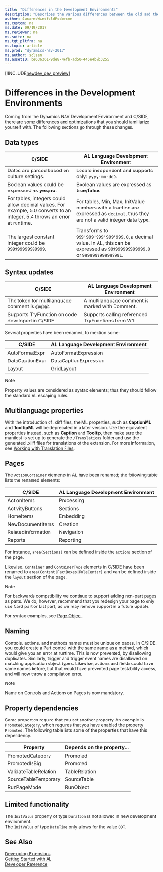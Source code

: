 ```yaml
---
title: "Differences in the Development Environments"
description: "Describes the various differences between the old and the new development environment"
author: SusanneWindfeldPedersen
ms.custom: na
ms.date: 09/19/2017
ms.reviewer: na
ms.suite: na
ms.tgt_pltfrm: na
ms.topic: article
ms.prod: "dynamics-nav-2017"
ms.author: solsen
ms.assetID: be636361-9de8-4efb-ad50-445e4b7b3255
---
```


[!INCLUDE[newdev_dev_preview](includes/newdev_dev_preview.md)]

# Differences in the Development Environments
Coming from the Dynamics NAV Development Environment and C/SIDE, there are some differences and optimizations that you should familiarize yourself with. The following sections go through these changes.  

## Data types
|C/SIDE|AL Language Development Environment|
|------|---------------------------|
|Dates are parsed based on culture settings.| Locale independent and supports only: ```yyyy-mm-ddD```.|
|Boolean values could be expressed as **yes**/**no**.| Boolean values are expressed as **true**/**false**.|
|For tables, integers could allow decimal values. For example, 5.0 converts to an integer, 5.4 throws an error at runtime.| For tables, Min, Max, InitValue numbers with a fraction are expressed as `decimal`, thus they are not a valid integer data type.|
|The largest constant integer could be `999999999999999`. | Transforms to `999'999'999'999'999.0`, a decimal value. In AL, this can be expressed as `999999999999999.0` or `999999999999999L`.|

## Syntax updates
|C/SIDE|AL Language Development Environment|
|------|---------------------------|
|The token for multilanguage comment is @@@.|A multilanguage comment is marked with Comment.|
|Supports TryFunction on code developed in C/SIDE.|Supports calling referenced TryFunctions from W1.|  

Several properties have been renamed, to mention some:

|C/SIDE|AL Language Development Environment|
|------|---------------------------|
|AutoFormatExpr|AutoFormatExpression|   
|DataCaptionExpr|DataCaptionExpression|
|Layout|GridLayout|

> [!NOTE]
> Property values are considered as syntax elements; thus they should follow the standard AL escaping rules. 

## Multilanguage properties
With the introduction of .xliff files, the ML properties, such as **CaptionML** and **TooltipML** will be deprecated in a later version. Use the equivalent properties instead, such as **Caption** and **Tooltip**, then make sure the manifest is set up to generate the `/Translations` folder and use the generated .xliff files for translations of the extension. For more information, see [Working with Translation Files](devenv-work-with-translation-files.md).

## Pages
The ```ActionContainer``` elements in AL have been renamed; the following table lists the renamed elements:

|C/SIDE|AL Language Development Environment|
|------|---------------------------|
|ActionItems       | Processing    |
|ActivityButtons   | Sections      |
|HomeItems         | Embedding     |
|NewDocumentItems  | Creation      |
|RelatedInformation| Navigation    |
|Reports           | Reporting     |

For instance, ```area(Sections)``` can be defined inside the ```actions``` section of the page.

Likewise, ```Container``` and ```ContainerType``` elements in C/SIDE have been renamed to ```area(Content|FactBoxes|RoleCenter)``` and can be defined inside the ```layout``` section of the page.

> [!NOTE]
> For backwards compatibility we continue to support adding non-part pages as parts. We do, however, recommend that you redesign your page to only use Card part or List part, as we may remove support in a future update. 


For syntax examples, see [Page Object](devenv-page-object.md).

## Naming
Controls, actions, and methods names must be unique on pages. In C/SIDE, you could create a Part control with the same name as a method, which would give you an error at runtime. This is now prevented, by disallowing duplicates. Similarly, trigger and trigger event names are disallowed on matching application object types. Likewise, actions and fields could have same names before, but that would have prevented page testability access, and will now throw a compilation error. 


> [!NOTE]
> Name on Controls and Actions on Pages is now mandatory. 

## Property dependencies
Some properties require that you set another property. An example is ```PromotedCategory```, which requires that you have enabled the property ```Promoted```. The following table lists some of the properties that have this dependency.

|Property|Depends on the property...|
|--------|-------------|
|PromotedCategory|Promoted|
|PromotedIsBig|Promoted|
|ValidateTableRelation|TableRelation|
|SourceTableTemporary|SourceTable|
|RunPageMode|RunObject|

## Limited functionality 

The ```InitValue``` property of type ```Duration``` is not allowed in new development environment.   
The ```InitValue``` of type ```DateTime``` only allows for the value ```0DT```.  

## See Also
[Developing Extensions](devenv-dev-overview.md)  
[Getting Started with AL](devenv-get-started.md)    
[Developer Reference](devenv-reference-overview.md)  
